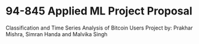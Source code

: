 # 94-845 Applied ML Project Proposal
Classification and Time Series Analysis of Bitcoin Users
Project by: Prakhar Mishra, Simran Handa and Malvika Singh

